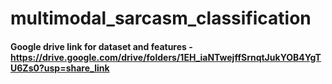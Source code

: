 # multimodal_sarcasm_classification

#### Google drive link for dataset and features - https://drive.google.com/drive/folders/1EH_iaNTwejffSrnqtJukYOB4YgTU6Zs0?usp=share_link
